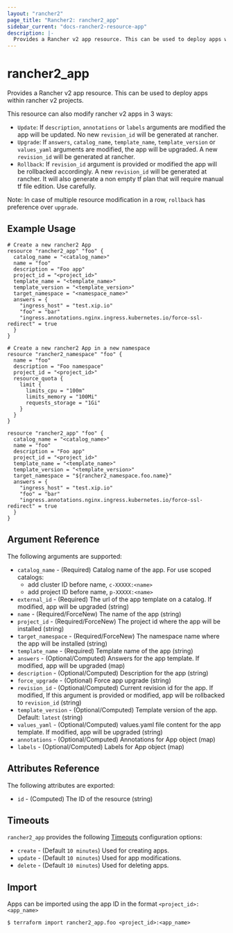 ```yaml
---
layout: "rancher2"
page_title: "Rancher2: rancher2_app"
sidebar_current: "docs-rancher2-resource-app"
description: |-
  Provides a Rancher v2 app resource. This can be used to deploy apps within rancher v2 projects.
---
```


# rancher2\_app

Provides a Rancher v2 app resource. This can be used to deploy apps within rancher v2 projects.

This resource can also modify rancher v2 apps in 3 ways:
- `Update`: If `description`, `annotations` or `labels` arguments are modified the app will be updated. No new `revision_id` will be generated at rancher.
- `Upgrade`: If `answers`, `catalog_name`, `template_name`, `template_version` or `values_yaml` arguments are modified, the app will be upgraded. A new `revision_id` will be generated at rancher.
- `Rollback`: If `revision_id` argument is provided or modified the app will be rollbacked accordingly. A new `revision_id` will be generated at rancher. It will also generate a non empty tf plan that will require manual tf file edition. Use carefully.

Note: In case of multiple resource modification in a row, `rollback` has preference over `upgrade`.

## Example Usage

```hcl
# Create a new rancher2 App
resource "rancher2_app" "foo" {
  catalog_name = "<catalog_name>"
  name = "foo"
  description = "Foo app"
  project_id = "<project_id>"
  template_name = "<template_name>"
  template_version = "<template_version>"
  target_namespace = "<namespace_name>"
  answers = {
    "ingress_host" = "test.xip.io"
    "foo" = "bar"
    "ingress.annotations.nginx.ingress.kubernetes.io/force-ssl-redirect" = true
  }
}
```

```hcl
# Create a new rancher2 App in a new namespace
resource "rancher2_namespace" "foo" {
  name = "foo"
  description = "Foo namespace"
  project_id = "<project_id>"
  resource_quota {
    limit {
      limits_cpu = "100m"
      limits_memory = "100Mi"
      requests_storage = "1Gi"
    }
  }
}

resource "rancher2_app" "foo" {
  catalog_name = "<catalog_name>"
  name = "foo"
  description = "Foo app"
  project_id = "<project_id>"
  template_name = "<template_name>"
  template_version = "<template_version>"
  target_namespace = "${rancher2_namespace.foo.name}"
  answers = {
    "ingress_host" = "test.xip.io"
    "foo" = "bar"
    "ingress.annotations.nginx.ingress.kubernetes.io/force-ssl-redirect" = true
  }
}
```

## Argument Reference

The following arguments are supported:

* `catalog_name` - (Required) Catalog name of the app. For use scoped catalogs:
  * add cluster ID before name, `c-XXXXX:<name>`
  * add project ID before name, `p-XXXXX:<name>`
* `external_id` - (Required) The url of the app template on a catalog. If modified, app will be upgraded (string)
* `name` - (Required/ForceNew) The name of the app (string)
* `project_id` - (Required/ForceNew) The project id where the app will be installed (string)
* `target_namespace` - (Required/ForceNew) The namespace name where the app will be installed (string)
* `template_name` - (Required) Template name of the app (string)
* `answers` - (Optional/Computed) Answers for the app template. If modified, app will be upgraded (map)
* `description` - (Optional/Computed) Description for the app (string)
* `force_upgrade` - (Optional) Force app upgrade (string)
* `revision_id` - (Optional/Computed) Current revision id for the app. If modified, If this argument is provided or modified, app will be rollbacked to `revision_id` (string)
* `template_version` - (Optional/Computed) Template version of the app. Default: `latest` (string)
* `values_yaml` - (Optional/Computed) values.yaml file content for the app template. If modified, app will be upgraded (string)
* `annotations` - (Optional/Computed) Annotations for App object (map)
* `labels` - (Optional/Computed) Labels for App object (map)

## Attributes Reference

The following attributes are exported:

* `id` - (Computed) The ID of the resource (string)

## Timeouts

`rancher2_app` provides the following
[Timeouts](https://www.terraform.io/docs/configuration/resources.html#operation-timeouts) configuration options:

- `create` - (Default `10 minutes`) Used for creating apps.
- `update` - (Default `10 minutes`) Used for app modifications.
- `delete` - (Default `10 minutes`) Used for deleting apps.

## Import

Apps can be imported using the app ID in the format `<project_id>:<app_name>`

```
$ terraform import rancher2_app.foo <project_id>:<app_name>
```
